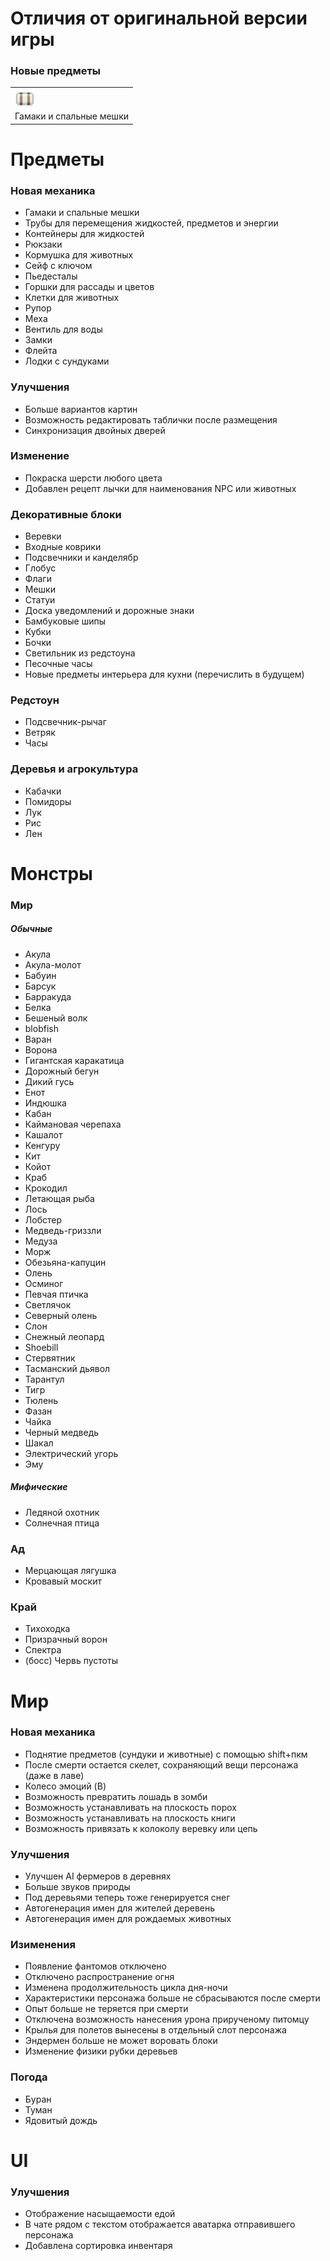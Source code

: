 # Отличия от оригинальной версии игры

### Новые предметы

<table>
    <tr>
        <td> 
            <img src="/docs/images/icons/sleeping_bag_white.png" width = 32px height = 32px>
            <br>
            Гамаки и спальные мешки
        </td>
    </tr>
</table>


# Предметы
### Новая механика
- Гамаки и спальные мешки
- Трубы для перемещения жидкостей, предметов и энергии
- Контейнеры для жидкостей
- Рюкзаки
- Кормушка для животных
- Сейф с ключом
- Пьедесталы
- Горшки для рассады и цветов
- Клетки для животных
- Рупор
- Меха
- Вентиль для воды
- Замки
- Флейта
- Лодки с сундуками

### Улучшения
- Больше вариантов картин
- Возможность редактировать таблички после размещения
- Синхронизация двойных дверей

### Изменение
- Покраска шерсти любого цвета
- Добавлен рецепт лычки для наименования NPC или животных 

### Декоративные блоки
- Веревки
- Входные коврики
- Подсвечники и канделябр
- Глобус
- Флаги
- Мешки
- Статуи
- Доска уведомлений и дорожные знаки
- Бамбуковые шипы
- Кубки
- Бочки
- Светильник из редстоуна
- Песочные часы
- Новые предметы интерьера для кухни (перечислить в будущем)

### Редстоун
- Подсвечник-рычаг
- Ветряк
- Часы

### Деревья и агрокультура
- Кабачки
- Помидоры
- Лук
- Рис
- Лен


# Монстры
### Мир
##### Обычные
- Акула
- Акула-молот
- Бабуин
- Барсук
- Барракуда
- Белка
- Бешеный волк
- blobfish
- Варан
- Ворона
- Гигантская каракатица
- Дорожный бегун
- Дикий гусь
- Енот
- Индюшка
- Кабан
- Каймановая черепаха
- Кашалот
- Кенгуру
- Кит
- Койот
- Краб
- Крокодил
- Летающая рыба
- Лось
- Лобстер
- Медведь-гриззли
- Медуза
- Морж
- Обезьяна-капуцин
- Олень
- Осминог
- Певчая птичка
- Светлячок
- Северный олень
- Слон
- Снежный леопард
- Shoebill
- Стервятник
- Тасманский дьявол
- Тарантул
- Тигр
- Тюлень
- Фазан
- Чайка
- Черный медведь
- Шакал
- Электрический угорь
- Эму
##### Мифические
- Ледяной охотник
- Солнечная птица 

### Ад
- Мерцающая лягушка
- Кровавый москит

### Край
- Тихоходка
- Призрачный ворон
- Спектра
- (босс) Червь пустоты

# Мир
### Новая механика
- Поднятие предметов (сундуки и животные) с помощью shift+пкм
- После смерти остается скелет, сохраняющий вещи персонажа (даже в лаве)
- Колесо эмоций (B)
- Возможность превратить лошадь в зомби
- Возможность устанавливать на плоскость порох
- Возможность устанавливать на плоскость книги
- Возможность привязать к колоколу веревку или цепь

### Улучшения
- Улучшен AI фермеров в деревнях
- Больше звуков природы
- Под деревьями теперь тоже генерируется снег
- Автогенерация имен для жителей деревень
- Автогенерация имен для рождаемых животных

### Изименения
- Появление фантомов отключено
- Отключено распространение огня
- Изменена продолжительность цикла дня-ночи
- Характеристики персонажа больше не сбрасываются после смерти
- Опыт больше не теряется при смерти
- Отключена возможность нанесения урона прирученому питомцу
- Крылья для полетов вынесены в отдельный слот персонажа
- Эндермен больше не может воровать блоки
- Изменение физики рубки деревьев

### Погода
- Буран
- Туман
- Ядовитый дождь

# UI
### Улучшения
- Отображение насыщаемости едой
- В чате рядом с текстом отображается аватарка отправившего персонажа
- Добавлена сортировка инвентаря
